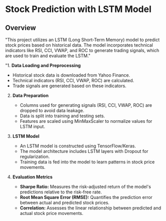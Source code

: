 # Stock Prediction with LSTM Model

## Overview

"This project utilizes an LSTM (Long Short-Term Memory) model to predict stock prices based on historical data. The model incorporates technical indicators like RSI, CCI, VWAP, and ROC to generate trading signals, which are used to train and evaluate the LSTM."

"1. **Data Loading and Preprocessing**
   - Historical stock data is downloaded from Yahoo Finance.
   - Technical indicators (RSI, CCI, VWAP, ROC) are calculated.
   - Trade signals are generated based on these indicators.

2. **Data Preparation**
   - Columns used for generating signals (RSI, CCI, VWAP, ROC) are dropped to avoid data leakage.
   - Data is split into training and testing sets.
   - Features are scaled using MinMaxScaler to normalize values for LSTM input.

3. **LSTM Model**
   - An LSTM model is constructed using TensorFlow/Keras.
   - The model architecture includes LSTM layers with Dropout for regularization.
   - Training data is fed into the model to learn patterns in stock price movements.

4. **Evaluation Metrics**
   - **Sharpe Ratio:** Measures the risk-adjusted return of the model's predictions relative to the risk-free rate.
   - **Root Mean Square Error (RMSE):** Quantifies the prediction error between actual and predicted stock prices.
   - **Correlation:** Assesses the linear relationship between predicted and actual stock price movements.

